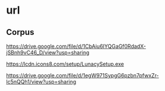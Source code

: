



# url

## Corpus

https://drive.google.com/file/d/1CbAiu6IYQGaGf0RdadX-jSBnh9vC46_D/view?usp=sharing




https://lcdn.icons8.com/setup/LunacySetup.exe

https://drive.google.com/file/d/1egW971SypgG6pzbn7pfwxZr-lc5nQQh1/view?usp=sharing
